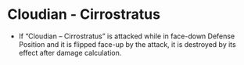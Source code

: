 # Cloudian - Cirrostratus

*   If “Cloudian – Cirrostratus” is attacked while in face-down Defense Position and it is flipped face-up by the attack, it is destroyed by its effect after damage calculation.
